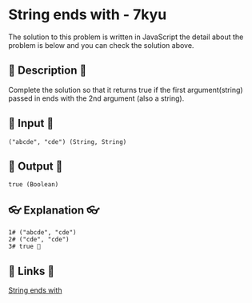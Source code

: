 # String ends with - 7kyu

The solution to this problem is written in JavaScript the detail about the problem is below and you can check the solution above.

## 💬 Description 💬

Complete the solution so that it returns true if the first argument(string) passed in ends with the 2nd argument (also a string).

## 🥚 Input 🥚

```
("abcde", "cde") (String, String)
```

## 🐣 Output 🐣

```
true (Boolean)
```

## 👓 Explanation 👓

```
1# ("abcde", "cde")
2# ("cde", "cde")
3# true 🎉
```

## 🔗 Links 🔗

[String ends with](https://www.codewars.com/kata/51f2d1cafc9c0f745c00037d)

